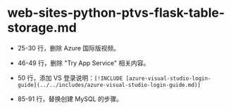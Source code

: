 # web-sites-python-ptvs-flask-table-storage.md

* 25-30 行，删除 Azure 国际版视频。

* 46-49 行，删除 "Try App Service" 相关内容。

* 50 行，添加 VS 登录说明：`[!INCLUDE [azure-visual-studio-login-guide](../../includes/azure-visual-studio-login-guide.md)]`

* 85-91 行，替换创建 MySQL 的步骤。